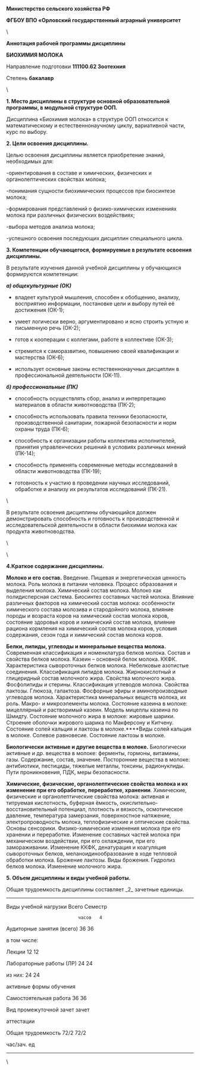 **Министерство сельского хозяйства РФ**

**ФГБОУ ВПО «Орловский государственный аграрный университет**

\

**Аннотация рабочей программы дисциплины**

**БИОХИМИЯ МОЛОКА**

Направление подготовки **111100.62 Зоотехния**

Степень **бакалавр**

\

**1. Место дисциплины в структуре основной образовательной программы, в
модульной структуре ООП.**

Дисциплина «Биохимия молока» в структуре ООП относится к математическому
и естественнонаучному циклу, вариативной части, курс по выбору.

**2. Цели освоения дисциплины.**

Целью освоения дисциплины является приобретение знаний, необходимых для:

-ориентирования в составе и химических, физических и органолептических
свойствах молока;

-понимания сущности биохимических процессов при биосинтезе молока;

-формирования представлений о физико-химических изменениях молока при
различных физических воздействиях;

-выбора методов анализа молока;

-успешного освоения последующих дисциплин специального цикла.

**3. Компетенции обучающегося, формируемые в результате освоения
дисциплины.**

В результате изучения данной учебной дисциплины у обучающихся
формируются компетенции:

***а) общекультурные (ОК)***

-   владеет культурой мышления, способен к обобщению, анализу,
    восприятию информации, постановке цели и выбору путей её достижения
    (ОК-1);

-   умеет логически верно, аргументировано и ясно строить устную и
    письменную речь (ОК-2);

-   готов к кооперации с коллегами, работе в коллективе (ОК-3);

-   стремится к саморазвитию, повышению своей квалификации и мастерства
    (ОК-6);

-   использует основные законы естественнонаучных дисциплин в
    профессиональной деятельности (ОК-11).

***б) профессиональные (ПК)***

-   способность осуществлять сбор, анализ и интерпретацию материалов в
    области животноводства (ПК-2);

-   способность использовать правила техники безопасности,
    производственной санитарии, пожарной безопасности и норм охраны
    труда (ПК-6);

-   способность к организации работы коллектива исполнителей, принятия
    управленческих решений в условиях различных мнений (ПК-14);

-   способность применять современные методы исследований в области
    животноводства (ПК-19);

-   готовность к участию в проведении научных исследований, обработке и
    анализу их результатов исследований (ПК-21).

\

В результате освоения дисциплины обучающийся должен демонстрировать
способность и готовность к производственной и исследовательской
деятельности в области биохимии молока как продукта животноводства.

\

\

**4.Краткое содержание дисциплины.**

**Молоко и его состав.** Введение. Пищевая и энергетическая ценность
молока. Роль молока в питании человека. Процесс образования и выделения
молока. Химический состав молока. Молоко как полидисперсная система.
Биосинтез составных частей молока. Влияние различных факторов на
химический состав молока: особенности химического состава молозива и
стародойного молока, влияние породы и возраста коров на химический
состав молока коров, состояние здоровья коров и химический состав
молока, влияние рациона кормления на химический состав молока коров,
условия содержания, сезон года и химический состав молока коров.

**Белки, липиды, углеводы и минеральные вещества молока.** Современная
классификация и номенклатура белков молока. Состав и свойства белков
молока. Казеин – основной белок молока. ККФК. Характеристика
сывороточных белков молока. Небелковые азотистые соединения.
Классификация липидов молока. Жирнокислотный и глицеридный состав
молочного жира. Свойства молочного жира. Фосфолипиды и стерины.
Классификация углеводов молока. Свойства лактозы. Глюкоза, галактоза.
Фосфорные эфиры и аминопроизводные углеводов молока. Характеристика
минеральных веществ молока, их роль. Макро- и микроэлементы молока.
Состояние казеина в молоке: мицеллярный и растворимый казеин. Модель
мицеллы казеина по Шмидту. Состояние молочного жира в молоке: жировые
шарики. Строение оболочки жирового шарика по Макферсону и Китчену.
Состояние солей кальция и лактозы в молоке.****Виды солей кальция в
молоке. Солевое равновесие. Состояние лактозы в молоке.

**Биологически активные и другие вещества в молоке.** Биологически
активные и др. вещества в молоке: ферменты, гормоны, витамины, газы.
Содержание, состав, значение. Посторонние вещества в молоке:
антибиотики, пестициды, тяжелые металлы, токсины, радионуклиды. Пути
проникновения, ПДК, меры безопасности.

**Химические, физические, органолептические свойства молока и их
изменение при его обработке, переработке, хранении**. Химические,
физические и органолептические свойства молока: активная и титруемая
кислотность, буферная ёмкость, окислительно-восстановительный потенциал,
плотность и вязкость, осмотическое давление, температура замерзания,
поверхностное натяжение, электропроводность молока, теплофизические и
оптические свойства. Основы сенсорики. Физико-химические изменения
молока при его хранении и переработке. Изменение составных частей молока
при механическом воздействии, при его охлаждении, при его замораживании.
Изменение ККФК, денатурация и коагуляция сывороточных белков,
меланоидинообразование в ходе тепловой обработки молока. Брожение
лактозы. Виды брожения. Гидролиз белков молока. Изменение молочного
жира.

**5. Объем дисциплины и виды учебной работы.**

Общая трудоемкость дисциплины составляет \_2\_ зачетные единицы.

  ---------------------------- ------- ---------
  Виды учебной нагрузки        Всего   Семестр
                                       
                               часов   4

  Аудиторные занятия (всего)   36      36
                                       
  в том числе:                         

  Лекции                       12      12

  Лабораторные работы (ЛР)     24      24

  из них:                      24      24
                                       
  активные формы обучения              

  Самостоятельная работа       36      36

  Вид промежуточной            зачет   зачет
                                       
  аттестации                           

  Общая трудоемкость           72/2    72/2
                                       
  час/зач. ед                          
  ---------------------------- ------- ---------

\
